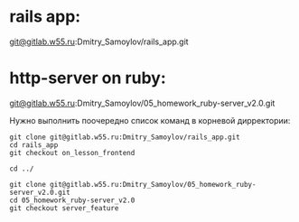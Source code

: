 # rails app:
   git@gitlab.w55.ru:Dmitry_Samoylov/rails_app.git
# http-server on ruby:
   git@gitlab.w55.ru:Dmitry_Samoylov/05_homework_ruby-server_v2.0.git

Нужно выполнить поочередно список команд в корневой дирректории:

    git clone git@gitlab.w55.ru:Dmitry_Samoylov/rails_app.git
    cd rails_app
    git checkout on_lesson_frontend

    cd ../
    
    git clone git@gitlab.w55.ru:Dmitry_Samoylov/05_homework_ruby-server_v2.0.git
    cd 05_homework_ruby-server_v2.0
    git checkout server_feature